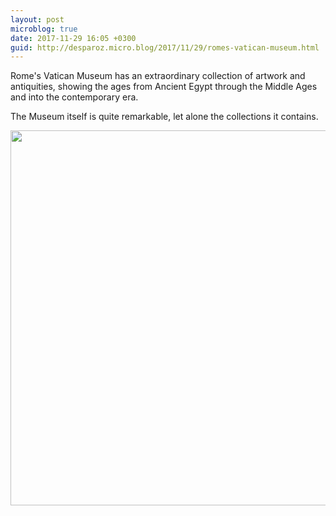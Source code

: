 ```yaml
---
layout: post
microblog: true
date: 2017-11-29 16:05 +0300
guid: http://desparoz.micro.blog/2017/11/29/romes-vatican-museum.html
---
```

Rome's Vatican Museum has an extraordinary collection of artwork and antiquities, showing the ages from Ancient Egypt through the Middle Ages and into the contemporary era.

The Museum itself is quite remarkable, let alone the collections it contains.

<img src="http://desparoz.me/uploads/2017/40bae31b9f.jpg" width="600" height="600" />
